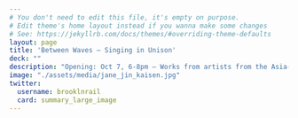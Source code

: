 ```yaml
---
# You don't need to edit this file, it's empty on purpose.
# Edit theme's home layout instead if you wanna make some changes
# See: https://jekyllrb.com/docs/themes/#overriding-theme-defaults
layout: page
title: 'Between Waves — Singing in Unison'
deck: ""
description: "Opening: Oct 7, 6-8pm — Works from artists from the Asia-Pacific region through the interconnectedness of islands and oceans, linked by transformative technology."
image: "./assets/media/jane_jin_kaisen.jpg"
twitter:
  username: brooklnrail
  card: summary_large_image
---
```



